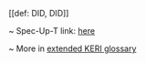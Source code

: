 [[def: DID, DID]]

~ Spec-Up-T link: <a href='https://weboftrust.github.io/WOT-terms/docs/glossary/DID'>here</a>

~ More in <a href="https://weboftrust.github.io/WOT-terms/docs/glossary/DID">extended KERI glossary</a>
